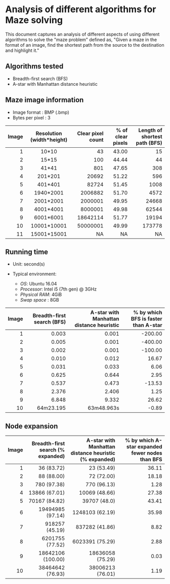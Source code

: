# Analysis of different algorithms for Maze solving

This document captures an analysis of different aspects of using different algorithms to solve the "maze problem" defined as, "Given a maze in the format of an image, find the shortest path from the source to the destination and highlight it."

## Algorithms tested

* Breadth-first search (BFS)
* A-star with Manhattan distance heuristic

## Maze image information

* Image format    : BMP (.bmp)
* Bytes per pixel : 3

| Image | Resolution (width\*height) | Clear pixel count |  % of clear pixels | Length of shortest path (BFS) |
|------:|:--------------------------:|------------------:|-------------------:|------------------------------:|
|   1   |           10\*10           |         43        |       43.00        |             15                |
|   2   |           15\*15           |        100        |       44.44        |             44                |
|   3   |           41\*41           |        801        |       47.65        |            308                |
|   4   |          201\*201          |      20692        |       51.22        |            596                |
|   5   |          401\*401          |      82724        |       51.45        |           1008                |
|   6   |         1940\*2001         |    2006882        |       51.70        |           4572                |
|   7   |         2001\*2001         |    2000001        |       49.95        |          24668                |
|   8   |         4001\*4001         |    8000001        |       49.98        |          62544                |
|   9   |         6001\*6001         |   18642114        |       51.77        |          19194                |
|  10   |        10001\*10001        |   50000001        |       49.99        |         173778                |
|  11   |        15001\*15001        |      NA           |         NA         |            NA                 |

## Running time

* Unit: second(s)
* Typical environment:

    - *OS*: Ubuntu 16.04
    - *Processor*: Intel i5 (7th gen) @ 3GHz
    - *Physical RAM*: 4GiB
    - *Swap space*  : 8GB

| Image | Breadth-first search (BFS) | A-star with Manhattan distance heuristic | % by which BFS is faster than A-star |
|------:|---------------------------:|-----------------------------------------:|-------------------------------------:|
| 1     |           0.003            |             0.001                        |         -200.00                      |
| 2     |           0.005            |             0.001                        |         -400.00                      |
| 3     |           0.002            |             0.001                        |         -100.00                      |
| 4     |           0.010            |             0.012                        |           16.67                      |
| 5     |           0.031            |             0.033                        |            6.06                      |
| 6     |           0.625            |             0.644                        |            2.95                      |
| 7     |           0.537            |             0.473                        |          -13.53                      |
| 8     |           2.376            |             2.406                        |            1.25                      |
| 9     |           6.848            |             9.332                        |           26.62                      |
| 10    |       64m23.195            |        63m48.963s                        |           -0.89                      |

## Node expansion

| Image | Breadth-first search (% expanded) | A-star with Manhattan distance heuristic (% expanded)| % by which A-star expanded fewer nodes than BFS |
|------:|----------------------------------:|-----------------------------------------------------:|------------------------------------------------:|
| 1     |             36 (83.72)            |                          23 (53.49)                  |                  36.11                          |
| 2     |             88 (88.00)            |                          72 (72.00)                  |                  18.18                          |
| 3     |            780 (97.38)            |                         770 (96.13)                  |                   1.28                          |
| 4     |          13866 (67.01)            |                       10069 (48.66)                  |                  27.38                          |
| 5     |          70167 (84.82)            |                       39707 (48.0)                   |                  43.41                          |
| 6     |       19494985 (97.14)            |                     1248103 (62.19)                  |                  35.98                          |
| 7     |         918257 (45.19)            |                      837282 (41.86)                  |                   8.82                          |
| 8     |        6201755 (77.52)            |                     6023391 (75.29)                  |                   2.88                          |
| 9     |       18642106 (100.00)           |                    18636058 (75.29)                  |                   0.03                          |
| 10    |       38464642 (76.93)            |                    38006213 (76.01)                  |                   1.19                          |
